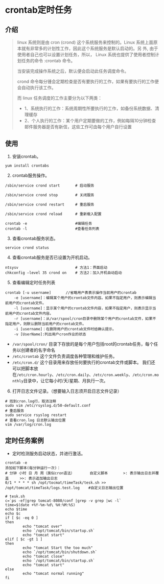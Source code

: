# crontab定时任务

## 介绍

>linux 系统则是由 cron (crond) 这个系统服务来控制的。Linux 系统上面原本就有非常多的计划性工作，因此这个系统服务是默认启动的。另 外, 由于使用者自己也可以设置计划任务，所以， Linux 系统也提供了使用者控制计划任务的命令 :crontab 命令。
>
>当安装完成操作系统之后，默认便会启动此任务调度命令。
>
>crond 命令每分锺会定期检查是否有要执行的工作，如果有要执行的工作便会自动执行该工作。
>
>而 linux 任务调度的工作主要分为以下两类：
>
>- 1、系统执行的工作：系统周期性所要执行的工作，如备份系统数据、清理缓存
>- 2、个人执行的工作：某个用户定期要做的工作，例如每隔10分钟检查邮件服务器是否有新信，这些工作可由每个用户自行设置

## 使用
1. 安装crontab。

`yum install crontabs`

2. crontab服务操作。

```shell
/sbin/service crond start       # 启动服务
 
/sbin/service crond stop        # 关闭服务
 
/sbin/service crond restart     # 重启服务
 
/sbin/service crond reload      # 重新载入配置
  
crontab -e						#编辑任务
crontab -l                      #查看任务列表
```

3. 查看crontab服务状态。

`service crond status`

4. 查看crontab服务是否已设置为开机启动。

```shell
ntsysv                          # 方法1：界面启动       
chkconfig –level 35 crond on    # 方法2：加入开机自动启动
```
5. 查看编辑定时任务列表
```shell
crontab [-u username]　　　　//省略用户表表示操作当前用户的crontab
    -e [username]：编辑某个用户的crontab文件内容。如果不指定用户，则表示编辑当前用户的crontab文件。
    -l [username]：显示某个用户的crontab文件内容，如果不指定用户，则表示显示当前用户的crontab文件内容。
    -r [username]：从/var/spool/cron目录中删除某个用户的crontab文件，如果不指定用户，则默认删除当前用户的crontab文件。
    -i [username]：在删除用户的crontab文件时给确认提示。
    -v [UserName]:列出用户cron作业的状态
```
   * `/var/spool/cron/` 目录下存放的是每个用户包括root的crontab任务，每个任务以创建者的名字命名
   * `/etc/crontab` 这个文件负责调度各种管理和维护任务。
   * `/etc/cron.d/` 这个目录用来存放任何要执行的crontab文件或脚本。
我们还可以把脚本放在`/etc/cron.hourly`、`/etc/cron.daily`、`/etc/cron.weekly`、`/etc/cron.monthly`目录中，让它每小时/天/星期、月执行一次。

6. 打开日志文件记录。（想要输入日志须开启日志文件记录）
```shell
# 找到cron.log行，取消注释 
sudo vim /etc/rsyslog.d/50-default.conf 
# 重启服务 
sudo service rsyslog restart 
# 查看cron.log 日志默认输出位置
vim /var/log/cron.log
```
## 定时任务案例

* 定时检测服务启动状态，并进行激活。

```shell
crontab -e
添加如下脚本(每分钟运行一次)：
# 分钟 小时 日 月 周（类似cron语法）       自定义脚本       >: 表示输出日志并覆盖     >>: 表示追加输出日志
0/1 * * * * sh /opt/tocmat/timeTask/tesk.sh >> /opt/tomcat/timeTask/logs.test.log    #自定义日志输出位置
```

```shell
# tesk.sh
c=`ps -ef|grep tomcat-8080/conf |grep -v grep |wc -l`
time=$(date +%Y-%m-%d\ %H:%M:%S)
echo $time
echo $c
if [ $c -eq 0 ]
then
        echo "tomcat over"
        echo `/opt/tomcat/bin/startup.sh`
        echo "tomcat start"
elif [ $c -gt 1 ]
then
        echo "tomcat Start the too much"
        echo `/opt/tomcat/bin/shutdown.sh`
        echo "tomcat close"
        echo `/opt/tomcat/bin/startup.sh`
        echo "tomcat start"
else
        echo "tomcat normal running"
fi
```
